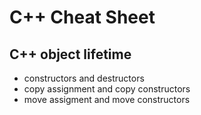 # C++ Cheat Sheet

## C++ object lifetime

- constructors and destructors
- copy assignment and copy constructors
- move assigment and move constructors
